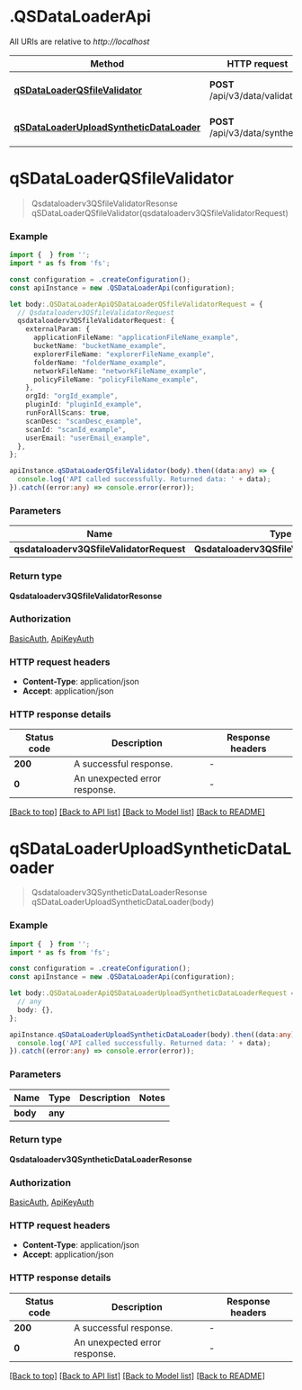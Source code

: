 # .QSDataLoaderApi

All URIs are relative to *http://localhost*

Method | HTTP request | Description
------------- | ------------- | -------------
[**qSDataLoaderQSfileValidator**](QSDataLoaderApi.md#qSDataLoaderQSfileValidator) | **POST** /api/v3/data/validation | QSfileValidator - validate the files before insert happend .
[**qSDataLoaderUploadSyntheticDataLoader**](QSDataLoaderApi.md#qSDataLoaderUploadSyntheticDataLoader) | **POST** /api/v3/data/synthetic | UploadSyntheticDataLoader - Insert data into Db after read from .sql file .


# **qSDataLoaderQSfileValidator**
> Qsdataloaderv3QSfileValidatorResonse qSDataLoaderQSfileValidator(qsdataloaderv3QSfileValidatorRequest)


### Example


```typescript
import {  } from '';
import * as fs from 'fs';

const configuration = .createConfiguration();
const apiInstance = new .QSDataLoaderApi(configuration);

let body:.QSDataLoaderApiQSDataLoaderQSfileValidatorRequest = {
  // Qsdataloaderv3QSfileValidatorRequest
  qsdataloaderv3QSfileValidatorRequest: {
    externalParam: {
      applicationFileName: "applicationFileName_example",
      bucketName: "bucketName_example",
      explorerFileName: "explorerFileName_example",
      folderName: "folderName_example",
      networkFileName: "networkFileName_example",
      policyFileName: "policyFileName_example",
    },
    orgId: "orgId_example",
    pluginId: "pluginId_example",
    runForAllScans: true,
    scanDesc: "scanDesc_example",
    scanId: "scanId_example",
    userEmail: "userEmail_example",
  },
};

apiInstance.qSDataLoaderQSfileValidator(body).then((data:any) => {
  console.log('API called successfully. Returned data: ' + data);
}).catch((error:any) => console.error(error));
```


### Parameters

Name | Type | Description  | Notes
------------- | ------------- | ------------- | -------------
 **qsdataloaderv3QSfileValidatorRequest** | **Qsdataloaderv3QSfileValidatorRequest**|  |


### Return type

**Qsdataloaderv3QSfileValidatorResonse**

### Authorization

[BasicAuth](README.md#BasicAuth), [ApiKeyAuth](README.md#ApiKeyAuth)

### HTTP request headers

 - **Content-Type**: application/json
 - **Accept**: application/json


### HTTP response details
| Status code | Description | Response headers |
|-------------|-------------|------------------|
**200** | A successful response. |  -  |
**0** | An unexpected error response. |  -  |

[[Back to top]](#) [[Back to API list]](README.md#documentation-for-api-endpoints) [[Back to Model list]](README.md#documentation-for-models) [[Back to README]](README.md)

# **qSDataLoaderUploadSyntheticDataLoader**
> Qsdataloaderv3QSyntheticDataLoaderResonse qSDataLoaderUploadSyntheticDataLoader(body)


### Example


```typescript
import {  } from '';
import * as fs from 'fs';

const configuration = .createConfiguration();
const apiInstance = new .QSDataLoaderApi(configuration);

let body:.QSDataLoaderApiQSDataLoaderUploadSyntheticDataLoaderRequest = {
  // any
  body: {},
};

apiInstance.qSDataLoaderUploadSyntheticDataLoader(body).then((data:any) => {
  console.log('API called successfully. Returned data: ' + data);
}).catch((error:any) => console.error(error));
```


### Parameters

Name | Type | Description  | Notes
------------- | ------------- | ------------- | -------------
 **body** | **any**|  |


### Return type

**Qsdataloaderv3QSyntheticDataLoaderResonse**

### Authorization

[BasicAuth](README.md#BasicAuth), [ApiKeyAuth](README.md#ApiKeyAuth)

### HTTP request headers

 - **Content-Type**: application/json
 - **Accept**: application/json


### HTTP response details
| Status code | Description | Response headers |
|-------------|-------------|------------------|
**200** | A successful response. |  -  |
**0** | An unexpected error response. |  -  |

[[Back to top]](#) [[Back to API list]](README.md#documentation-for-api-endpoints) [[Back to Model list]](README.md#documentation-for-models) [[Back to README]](README.md)


